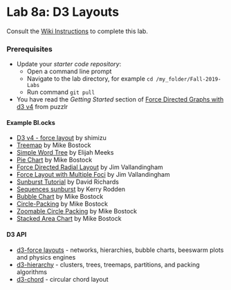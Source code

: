 # Lab 8a: D3 Layouts
Consult the [Wiki Instructions](https://github.gatech.edu/CS-7450/Fall-2019-Labs/wiki/Lab-8a:-D3-Layouts) to complete this lab.

### Prerequisites

* Update your *starter code repository*:
	* Open a command line prompt
	* Navigate to the lab directory, for example `cd /my_folder/Fall-2019-Labs`
	* Run command `git pull`
* You have read the *Getting Started* section of [Force Directed Graphs with d3 v4](http://www.puzzlr.org/force-graphs-with-d3/) from puzzlr

#### Example Bl.ocks

* [D3 v4 - force layout](https://bl.ocks.org/shimizu/e6209de87cdddde38dadbb746feaf3a3) by shimizu
* [Treemap](https://bl.ocks.org/mbostock/4063582) by Mike Bostock
* [Simple Word Tree](http://bl.ocks.org/emeeks/4733217) by Elijah Meeks
* [Pie Chart](https://bl.ocks.org/mbostock/3887235) by Mike Bostock
* [Force Directed Radial Layout](http://bl.ocks.org/vlandham/5087480) by Jim Vallandingham
* [Force Layout with Multiple Foci](http://bl.ocks.org/vlandham/2125175) by Jim Vallandingham
* [Sunburst Tutorial](https://bl.ocks.org/denjn5/e1cdbbe586ac31747b4a304f8f86efa5) by David Richards
* [Sequences sunburst](https://bl.ocks.org/kerryrodden/7090426) by Kerry Rodden
* [Bubble Chart](https://bl.ocks.org/mbostock/4063269) by Mike Bostock
* [Circle-Packing](https://bl.ocks.org/mbostock/ca5b03a33affa4160321) by Mike Bostock
* [Zoomable Circle Packing](https://bl.ocks.org/mbostock/7607535) by Mike Bostock
* [Stacked Area Chart](https://bl.ocks.org/mbostock/3885211) by Mike Bostock

#### D3 API

* [d3-force layouts](https://github.com/d3/d3-force) - networks, hierarchies, bubble charts, beeswarm plots and physics engines
* [d3-hierarchy](https://github.com/d3/d3-hierarchy) - clusters, trees, treemaps, partitions, and packing algorithms
* [d3-chord](https://github.com/d3/d3-chord) - circular chord layout

